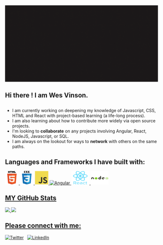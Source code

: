 ![Banner](banner.gif)

## Hi there !  **I am Wes Vinson.**  

## 
- I am currently working on deepening my knowledge of Javascript, CSS, HTML and React with project-based learning (a life-long process).  
- I am also learning about how to contribute more widely via open source projects.  
- I'm looking to **collaborate** on any projects involving Angular, React, NodeJS, Javascript, or SQL.  
- I am always on the lookout for ways to **network** with others on the same paths. 
## Languages and Frameworks I have built with: 
<p align="left">
  <a title="HTML5" href="https://developer.mozilla.org/en-US/docs/Glossary/HTML5" target="_blank">
    <img src="https://github.com/devicons/devicon/blob/master/icons/html5/html5-original-wordmark.svg" alt="HTML5" width="45"
         height="45" />
  <a title="CSS3" href="https://www.tutorialrepublic.com/css-tutorial/" target="_blank">
     <img src="https://github.com/devicons/devicon/blob/master/icons/css3/css3-original-wordmark.svg" alt="CSS3" width="45"
         height="45" />
  <a title="JavaScript" href="https://www.javascript.com/" target="_blank">
     <img src="https://github.com/devicons/devicon/blob/master/icons/javascript/javascript-original.svg" alt="JavaScript" width="45"
         height="45" />
  <a title="Angular" href="https://angular.io/" target="_blank">
     <img src="https://upload.wikimedia.org/wikipedia/commons/c/cf/Angular_full_color_logo.svg" alt="Angular" width="45"
         height="45" />
  <a title="React" href="https://reactjs.org/" target="_blank">
     <img src="https://github.com/devicons/devicon/blob/master/icons/react/react-original-wordmark.svg" alt="React" width="60"
         height="45" />
  <a title="Node.js" href="https://nodejs.org/en/" target="_blank">
     <img src="https://github.com/devicons/devicon/blob/master/icons/nodejs/nodejs-original-wordmark.svg" alt="Node.js" width="60"
         height="45" />
   
  


## MY GitHub Stats

<img src="https://github-readme-stats.vercel.app/api?username=wvinson43&show_icons=true"/>
    
<img src="https://github-readme-stats.vercel.app/api/top-langs?username=wvinson43"/>


<p align="center" >


## Please **connect with me**:    
<a href="https://twitter.com/Wesley_Vinson38"><img src="https://i.imgur.com/kF9HMpz.png"  alt="Twitter" title="source:imgur.com" width=40px height=40px /></a> &nbsp;
<a href="https://www.linkedin.com/in/wesley-vinson-edd/"><img src="https://i.imgur.com/G7yTDHP.png" alt="LinkedIn" title="source: imgur.com" width=40px height=40px /></a>

<!-- **wvinson43/wvinson43** is a ✨ _special_ ✨ repository because its `README.md` (this file) appears on your GitHub profile.

Here are some ideas to get you started:

- 🔭 I’m currently working on ...
- 🌱 I’m currently learning ...
- 👯 I’m looking to collaborate on ...
- 🤔 I’m looking for help with ...
- 💬 Ask me about ...
- 📫 How to reach me: ...
- 😄 Pronouns: ...
- ⚡ Fun fact: ...
-->
